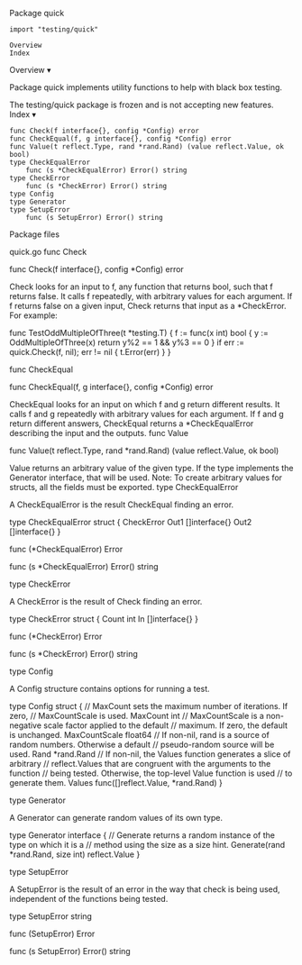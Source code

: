 
 Package quick

    import "testing/quick"

    Overview
    Index

Overview ▾

Package quick implements utility functions to help with black box testing.

The testing/quick package is frozen and is not accepting new features.
Index ▾

    func Check(f interface{}, config *Config) error
    func CheckEqual(f, g interface{}, config *Config) error
    func Value(t reflect.Type, rand *rand.Rand) (value reflect.Value, ok bool)
    type CheckEqualError
        func (s *CheckEqualError) Error() string
    type CheckError
        func (s *CheckError) Error() string
    type Config
    type Generator
    type SetupError
        func (s SetupError) Error() string

Package files

quick.go
func Check

func Check(f interface{}, config *Config) error

Check looks for an input to f, any function that returns bool, such that f returns false. It calls f repeatedly, with arbitrary values for each argument. If f returns false on a given input, Check returns that input as a *CheckError. For example:

func TestOddMultipleOfThree(t *testing.T) {
	f := func(x int) bool {
		y := OddMultipleOfThree(x)
		return y%2 == 1 && y%3 == 0
	}
	if err := quick.Check(f, nil); err != nil {
		t.Error(err)
	}
}

func CheckEqual

func CheckEqual(f, g interface{}, config *Config) error

CheckEqual looks for an input on which f and g return different results. It calls f and g repeatedly with arbitrary values for each argument. If f and g return different answers, CheckEqual returns a *CheckEqualError describing the input and the outputs.
func Value

func Value(t reflect.Type, rand *rand.Rand) (value reflect.Value, ok bool)

Value returns an arbitrary value of the given type. If the type implements the Generator interface, that will be used. Note: To create arbitrary values for structs, all the fields must be exported.
type CheckEqualError

A CheckEqualError is the result CheckEqual finding an error.

type CheckEqualError struct {
        CheckError
        Out1 []interface{}
        Out2 []interface{}
}

func (*CheckEqualError) Error

func (s *CheckEqualError) Error() string

type CheckError

A CheckError is the result of Check finding an error.

type CheckError struct {
        Count int
        In    []interface{}
}

func (*CheckError) Error

func (s *CheckError) Error() string

type Config

A Config structure contains options for running a test.

type Config struct {
        // MaxCount sets the maximum number of iterations. If zero,
        // MaxCountScale is used.
        MaxCount int
        // MaxCountScale is a non-negative scale factor applied to the default
        // maximum. If zero, the default is unchanged.
        MaxCountScale float64
        // If non-nil, rand is a source of random numbers. Otherwise a default
        // pseudo-random source will be used.
        Rand *rand.Rand
        // If non-nil, the Values function generates a slice of arbitrary
        // reflect.Values that are congruent with the arguments to the function
        // being tested. Otherwise, the top-level Value function is used
        // to generate them.
        Values func([]reflect.Value, *rand.Rand)
}

type Generator

A Generator can generate random values of its own type.

type Generator interface {
        // Generate returns a random instance of the type on which it is a
        // method using the size as a size hint.
        Generate(rand *rand.Rand, size int) reflect.Value
}

type SetupError

A SetupError is the result of an error in the way that check is being used, independent of the functions being tested.

type SetupError string

func (SetupError) Error

func (s SetupError) Error() string
